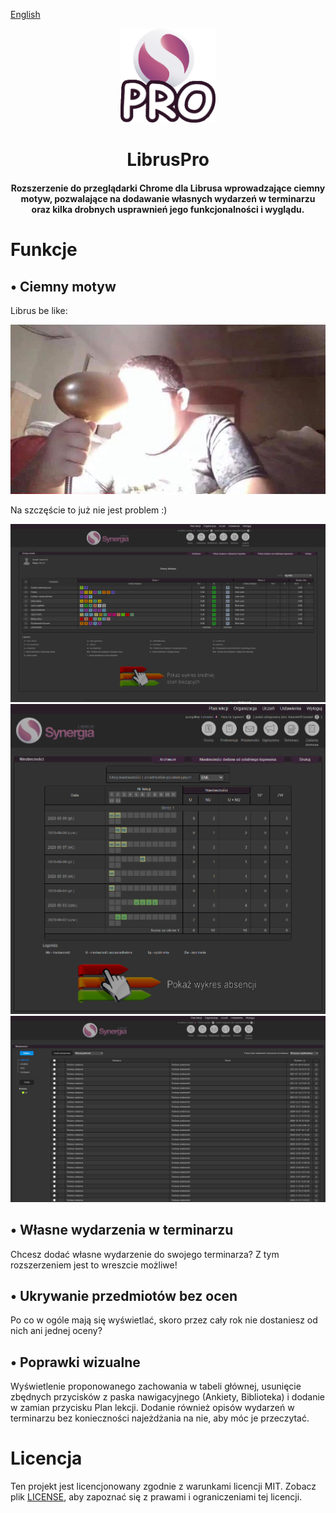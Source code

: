 [English](README.md)
<p align="center">
  <a href="https://github.com/kasrow12/LibrusPro">
    <img src="img/icon.png" alt="Logo" width="30%" height="30%">
  </a>
  <h1 align="center">LibrusPro</h1>
  <h4 align="center">Rozszerzenie do przeglądarki Chrome dla Librusa wprowadzające ciemny motyw, pozwalające na dodawanie własnych wydarzeń w terminarzu oraz kilka drobnych usprawnień jego funkcjonalności i wyglądu.</h4>
</p>


# Funkcje

## • Ciemny motyw
Librus be like:

![Light theme meme](docs/lightThemeMeme.jpg?raw=true)

Na szczęście to już nie jest problem :)

![Ciemny motyw 1](docs/LibrusPro_home.png?raw=true)
![Ciemny motyw 2](docs/LibrusPro_absence.png?raw=true)
![Ciemny motyw 3](docs/LibrusPro_messages.png?raw=true)

## • Własne wydarzenia w terminarzu
Chcesz dodać własne wydarzenie do swojego terminarza? Z tym rozszerzeniem jest to wreszcie możliwe!

## • Ukrywanie przedmiotów bez ocen
Po co w ogóle mają się wyświetlać, skoro przez cały rok nie dostaniesz od nich ani jednej oceny?

## • Poprawki wizualne
Wyświetlenie proponowanego zachowania w tabeli głównej, usunięcie zbędnych przycisków z paska nawigacyjnego (Ankiety, Biblioteka) i dodanie w zamian przycisku Plan lekcji. Dodanie również opisów wydarzeń w terminarzu bez konieczności najeżdżania na nie, aby móc je przeczytać.

# Licencja
Ten projekt jest licencjonowany zgodnie z warunkami licencji MIT. Zobacz plik [LICENSE](LICENSE.md), aby zapoznać się z prawami i ograniczeniami tej licencji.

